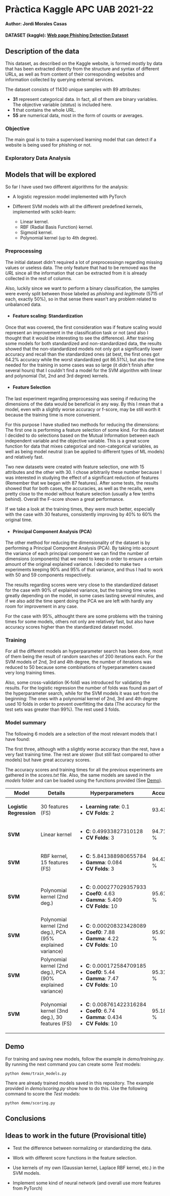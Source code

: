 # Pràctica Kaggle APC UAB 2021-22
#### Author: Jordi Morales Casas
#### DATASET (kaggle): [Web page Phishing Detection Dataset](https://www.kaggle.com/shashwatwork/web-page-phishing-detection-dataset)
## **Description of the data**
This dataset, as described on the Kaggle website, is formed mostly by data that has been extracted directly from the structure and syntax of different URLs, as well as from content of their corresponding websites and information collected by querying external services.

The dataset consists of 11430 unique samples with 89 attributes:
  - **31** represent categorical data. In fact, all of them are binary variables. The objective variable (*status*) is included here.
  - **1** that contains the whole URL.
  - **55** are numerical data, most in the form of counts or averages.

### Objective
The main goal is to train a supervised learning model that can detect if a website is being used for phishing or not.


### Exploratory Data Analysis


## Models that will be explored
[comment]: <> (Durant aquesta pràctica hem realitzat diferents experiments.)
So far I have used two different algorithms for the analysis:

- A logistic regression model implemented with PyTorch

- Different SVM models with all the different predefined kernels, implemented with scikit-learn:

    - Linear kernel.
    - RBF (Radial Basis Function) kernel.
    - Sigmoid kernel.
    - Polynomial kernel (up to 4th degree).

### Preprocessing
[comment]: <> (Quines proves hem realitzat que tinguin a veure amb el pre-processat? com han afectat als resultats?)
The initial dataset didn't required a lot of preprocessingn regarding missing values or useless data. The only feature that had to be removed was the *URL* since all the information that can be extracted from it is already collected in the rest of columns.

Also, luckily since we want to perform a binary classification, the samples were evenly split between those labeled as *phishing* and *legitimate* (5715 of each, exactly 50%), so in that sense there wasn't any problem related to unbalanced data.

 - #### Feature scaling: Standardization

Once that was covered, the first consideration was if feature scaling would represent an improvement in the classification task or not (and also I thought that it would be interesting to see the difference). After training some models for both standardized and non-standardized data, the results showed that the non-standardized models not only got a significantly lower accuracy and recall than the standardized ones (at best, the first ones got 64.2% accuracy while the worst standardized got 86.51%), but also the time needed for the training in some cases was so large (it didn't finish after several hours) that I couldn't find a model for the SVM algorithm with linear and polynomial (1st, 2nd and 3rd degree) kernels.

 - #### Feature Selection

The last experiment regarding preprocessing was seeing if reducing the dimensions of the data would be beneficial in any way. By this I mean that a model, even with a slightly worse accuracy or f-score, may be still worth it because the training time is more convenient.

For this purpose I have studied two methods for reducing the dimensions: The first one is performing a feature selection of some kind. For this dataset I decided to do selections based on the Mutual Information between each independent variable and the objective variable. This is a great score function for data that mixes categorical and non-categorical variables, as well as being model neutral (can be applied to different types of ML models) and relatively fast.

Two new datasets were created with feature selection, one with 15 attributes and the other with 30. I chose arbitrarily these number because I was interested in studying the effect of a significant reduction of features (Remember that we began with 87 features). After some tests, the results showed that for both cases, the accuracies, as well as the recalls, were pretty close to the model without feature selection (usually a few tenths behind). Overall the F-score shown a great performance.

If we take a look at the training times, they were much better, especially with the case with 30 features, consistently improving by 40% to 60% the original time.

 - #### Principal Component Analysis (PCA)
 
The other method for reducing the dimensionality of the dataset is by performing a Principal Component Analysis (PCA). By taking into account the variance of each principal component we can find the number of dimensions (components) that we need to keep in order to ensure a certain amount of the original explained variance. I decided to make two experiments keeping 90% and 95% of that variance, and thus I had to work with 50 and 59 components respectively.

The results regarding scores were very close to the standardized dataset for the case with 90% of explained variance, but the training time varies greatly depending on the model, in some cases lasting several minutes, and if we also add the time spent doing the PCA we are left with hardly any room for improvement in any case.

For the case with 95%, althought there are some problems with the training times for some models, others not only are relatively fast, but also have accuracy scores higher than the standardized dataset model.


### Training

For all the different models an hyperparameter search has been done, most of them being the result of random searches of 200 iterations each. For the SVM models of 2nd, 3rd and 4th degree, the number of iterations was reduced to 50 because some combinations of hyperparameters caused very long training times.

Also, some cross-validation (K-fold) was introduced for validating the results. For the logistic regression the number of folds was found as part of the hyperparameter search, while for the SVM models it was set from the beginning: The ones with a polynomial kernel of 2nd, 3rd and 4th degree used 10 folds in order to prevent overfitting the data (The accuracy for the test sets was greater than 99%). The rest used 3 folds.

### Model summary
The following 6 models are a selection of the most relevant models that I have found:

The first three, although with a slightly worse accuracy than the rest, have a very fast training time. The rest are slower (but still fast compared to other models) but have great accuracy scores.

The accuracy scores and training times for all the previous experiments are gathered in the *scores.txt* file. Also, the same models are saved in the *models* folder and can be loaded using the functions provided (See [Demo](#demo1)).

| Model | <div style="width:100px">Details</div> | <div style="width:220px">Hyperparameters</div> | Accuracy | <div style="width:80px">Recall</div> |F1-score | Time |
| -- | -- | -- | -- | -- | -- | -- |
| **Logistic Regression** | 30 features (FS) | <ul><li>**Learning rate**: 0.1</li><li> **CV Folds**: 2 </li></ul> | 93.43 % | 93.1934 %  |  0.935206 | 2.5324s |
| **SVM** | Linear kernel | <ul><li>**C**: 0.49933827310128</li><li>**CV Folds**: 3</li></ul> | 94.716 % | 94.8562 %  |  0.947052 | 4.1421s |
| **SVM** | RBF kernel, 15 features (FS) | <ul><li>**C**: 5.841388980655784</li><li>**Gamma**: 0.084</li><li>**CV Folds**: 3</li></ul> | 94.436 % | 93.9424 %  |  0.944656 | 3.9144s |
| **SVM** | Polynomial kernel (2nd deg.)  | <ul><li>**C**: 0.000277029357933</li><li>**Coef0**: 4.63</li><li>**Gamma**: 5.409</li><li>**CV Folds**: 10</li></ul> | 95.617 % |95.9644 %  |  0.956012 | 22.2996s |
| **SVM** | Polynomial kernel (2nd deg.), PCA (95% explained variance)  | <ul><li>**C**: 0.000208323428089</li><li>**Coef0**: 7.88</li><li>**Gamma**: 4.22</li><li>**CV Folds**: 10</li></ul> | 95.932 % |96.2713 %  |  0.959198 | 35.3752s |
| **SVM** | Polynomial kernel (2nd deg.), PCA (90% explained variance) | <ul><li>**C**: 0.000172584709185</li><li>**Coef0**: 5.44</li><li>**Gamma**: 7.47</li><li>**CV Folds**: 10</li></ul> | 95.311 % |95.7489 %  |  0.953695 | 16.2763s |
| **SVM** | Polynomial kernel (3nd deg.), 30 features (FS) | <ul><li>**C**: 0.008761422316284</li><li>**Coef0**: 6.74</li><li>**Gamma**: 0.434 </li><li>**CV Folds**: 10</li></ul> | 95.188 % |95.428 %  |  0.951746 | 14.8542s |

## <a name="demo1"></a>Demo 
For training and saving new models, follow the example in *demo/training.py*. By running the next command you can create some *Test* models:

``` python demo/train_models.py ```

There are already trained models saved in this repository. The example provided in *demo/scoring.py*  show how to do this. Use the following command to score the *Test* models:

``` python demo/scoring.py ```

## Conclusions
[comment]: <> (El millor model que s'ha aconseguit ha estat... En comparació amb l'estat de l'art i els altres treballs que hem analitzat....)

## Ideas to work in the future (Provisional title)
 - Test the difference between normalizing or standardizing the data.

 - Work with different score functions in the feature selection.

 - Use kernels of my own (Gaussian kernel, Laplace RBF kernel, etc.) in the SVM models.

 - Implement some kind of neural network (and overall use more features from PyTorch)



[comment]: <> (## Idees per treballar en un futur)
[comment]: <> (Crec que seria interesant indagar més en...)
[comment]: <> (## Llicencia)
[comment]: <> (El projecte s’ha desenvolupat sota llicència ZZZz.)
